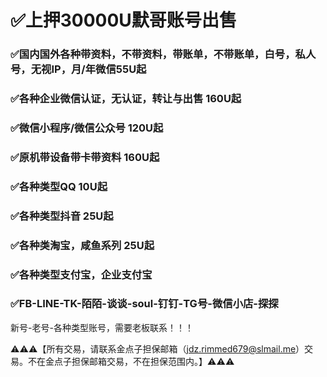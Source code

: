 # ✅上押30000U默哥账号出售

### ✅国内国外各种带资料，不带资料，带账单，不带账单，白号，私人号，无视IP，月/年微信55U起
### ✅各种企业微信认证，无认证，转让与出售  160U起
### ✅微信小程序/微信公众号 120U起
### ✅原机带设备带卡带资料 160U起

### ✅各种类型QQ 10U起

### ✅各种类型抖音 25U起

### ✅各种类淘宝，咸鱼系列 25U起

### ✅各种类型支付宝，企业支付宝

### ✅FB-LINE-TK-陌陌-谈谈-soul-钉钉-TG号-微信小店-探探

新号-老号-各种类型账号，需要老板联系！！！


  ⚠️⚠️⚠️【所有交易，请联系金点子担保邮箱（jdz.rimmed679@slmail.me）交易。不在金点子担保邮箱交易，不在担保范围内。】⚠️⚠️⚠️
